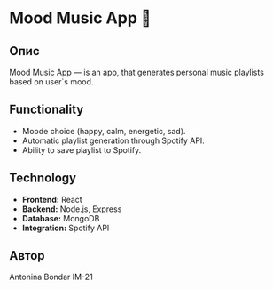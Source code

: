 # Mood Music App 🎵

## Опис
Mood Music App — is an app, that generates personal music playlists based on user`s mood.

## Functionality
- Moode choice (happy, calm, energetic, sad).
- Automatic playlist generation through Spotify API.
- Ability to save playlist to Spotify.

## Technology
- **Frontend:** React
- **Backend:** Node.js, Express
- **Database:** MongoDB
- **Integration:** Spotify API

## Автор
Antonina Bondar IM-21
